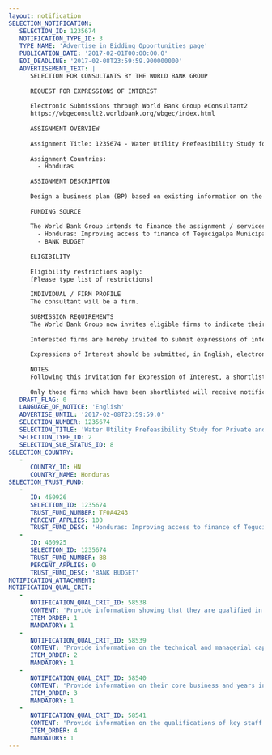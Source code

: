 ```yaml
---
layout: notification
SELECTION_NOTIFICATION: 
   SELECTION_ID: 1235674
   NOTIFICATION_TYPE_ID: 3
   TYPE_NAME: 'Advertise in Bidding Opportunities page'
   PUBLICATION_DATE: '2017-02-01T00:00:00.0'
   EOI_DEADLINE: '2017-02-08T23:59:59.900000000'
   ADVERTISEMENT_TEXT: |
      SELECTION FOR CONSULTANTS BY THE WORLD BANK GROUP
      
      REQUEST FOR EXPRESSIONS OF INTEREST
      
      Electronic Submissions through World Bank Group eConsultant2
      https://wbgeconsult2.worldbank.org/wbgec/index.html
      
      ASSIGNMENT OVERVIEW
      
      Assignment Title: 1235674 - Water Utility Prefeasibility Study for Private and Public Debt Financing to Enhance the WSS Service Delivery in the Urban Area of Tegucigalpa
      
      Assignment Countries:
        - Honduras
      
      ASSIGNMENT DESCRIPTION
      
      Design a business plan (BP) based on existing information on the SANAA, which will need to be validated to build an interactive financial model (FM) that will guide UMAPS in decision making with respect to the operation, maintenance and investments that will improve the quality of water and sanitation services as well as achieve financial and environmental sustainability.
      
      FUNDING SOURCE
      
      The World Bank Group intends to finance the assignment / services described below under the following:
        - Honduras: Improving access to finance of Tegucigalpa Municipality water utility
        - BANK BUDGET
      
      ELIGIBILITY
      
      Eligibility restrictions apply:
      [Please type list of restrictions]
      
      INDIVIDUAL / FIRM PROFILE
      The consultant will be a firm. 
      
      SUBMISSION REQUIREMENTS
      The World Bank Group now invites eligible firms to indicate their interest in providing the services.  Interested firms must provide information indicating that they are qualified to perform the services (brochures, description of similar assignments, experience in similar conditions, availability of appropriate skills among staff, etc. for firms; CV and cover letter for individuals).  Please note that the total size of all attachments should be less than 5MB.  Consultants may associate to enhance their qualifications.
      
      Interested firms are hereby invited to submit expressions of interest.
      
      Expressions of Interest should be submitted, in English, electronically through World Bank Group eConsultant2 (https://wbgeconsult2.worldbank.org/wbgec/index.html)
      
      NOTES
      Following this invitation for Expression of Interest, a shortlist of qualified firms will be formally invited to submit proposals. Shortlisting and selection will be subject to the availability of funding.
      
      Only those firms which have been shortlisted will receive notification. No debrief will be provided to firms which have not been shortlisted.
   DRAFT_FLAG: 0
   LANGUAGE_OF_NOTICE: 'English'
   ADVERTISE_UNTIL: '2017-02-08T23:59:59.0'
   SELECTION_NUMBER: 1235674
   SELECTION_TITLE: 'Water Utility Prefeasibility Study for Private and Public Debt Financing to Enhance the WSS Service Delivery in the Urban Area of Tegucigalpa'
   SELECTION_TYPE_ID: 2
   SELECTION_SUB_STATUS_ID: 8
SELECTION_COUNTRY: 
   - 
      COUNTRY_ID: HN
      COUNTRY_NAME: Honduras
SELECTION_TRUST_FUND: 
   - 
      ID: 460926
      SELECTION_ID: 1235674
      TRUST_FUND_NUMBER: TF0A4243
      PERCENT_APPLIES: 100
      TRUST_FUND_DESC: 'Honduras: Improving access to finance of Tegucigalpa Municipality water utility'
   - 
      ID: 460925
      SELECTION_ID: 1235674
      TRUST_FUND_NUMBER: BB
      PERCENT_APPLIES: 0
      TRUST_FUND_DESC: 'BANK BUDGET'
NOTIFICATION_ATTACHMENT: 
NOTIFICATION_QUAL_CRIT: 
   - 
      NOTIFICATION_QUAL_CRIT_ID: 58538
      CONTENT: 'Provide information showing that they are qualified in the field of the assignment.'
      ITEM_ORDER: 1
      MANDATORY: 1
   - 
      NOTIFICATION_QUAL_CRIT_ID: 58539
      CONTENT: 'Provide information on the technical and managerial capabilities of the firm.'
      ITEM_ORDER: 2
      MANDATORY: 1
   - 
      NOTIFICATION_QUAL_CRIT_ID: 58540
      CONTENT: 'Provide information on their core business and years in business.'
      ITEM_ORDER: 3
      MANDATORY: 1
   - 
      NOTIFICATION_QUAL_CRIT_ID: 58541
      CONTENT: 'Provide information on the qualifications of key staff.'
      ITEM_ORDER: 4
      MANDATORY: 1
---
```

